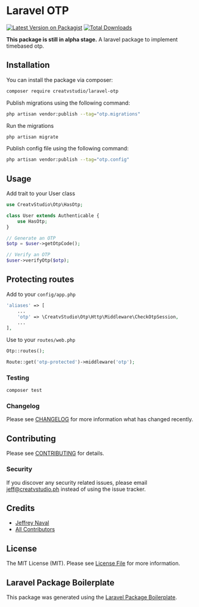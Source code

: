 # Laravel OTP

[![Latest Version on Packagist](https://img.shields.io/packagist/v/creatvstudio/laravel-otp.svg?style=flat-square)](https://packagist.org/packages/creatvstudio/laravel-otp)
[![Total Downloads](https://img.shields.io/packagist/dt/creatvstudio/laravel-otp.svg?style=flat-square)](https://packagist.org/packages/creatvstudio/laravel-otp)

<!-- [![Build Status](https://img.shields.io/travis/creatvstudio/laravel-otp/master.svg?style=flat-square)](https://travis-ci.org/creatvstudio/laravel-otp)
[![Quality Score](https://img.shields.io/scrutinizer/g/creatvstudio/laravel-otp.svg?style=flat-square)](https://scrutinizer-ci.com/g/creatvstudio/laravel-otp)
[![Total Downloads](https://img.shields.io/packagist/dt/creatvstudio/laravel-otp.svg?style=flat-square)](https://packagist.org/packages/creatvstudio/laravel-otp) -->

**This package is still in alpha stage.** A laravel package to implement timebased otp.

## Installation

You can install the package via composer:

``` bash
composer require creatvstudio/laravel-otp
```

Publish migrations using the following command:

``` bash
php artisan vendor:publish --tag="otp.migrations"
```

Run the migrations

``` bash
php artisan migrate
```

Publish config file using the following command:

``` bash
php artisan vendor:publish --tag="otp.config"
```

## Usage

Add trait to your User class

```php
use CreatvStudio\Otp\HasOtp;

class User extends Authenticable {
    use HasOtp;
}

// Generate an OTP
$otp = $user->getOtpCode();

// Verify an OTP
$user->verifyOtp($otp);
```

## Protecting routes

Add to your `config/app.php`

```php
'aliases' => [
    ...
    'otp' => \CreatvStudio\Otp\Http\Middleware\CheckOtpSession,
    ...
],
```

Use to your `routes/web.php`

```php
Otp::routes();

Route::get('otp-protected')->middleware('otp');
```

### Testing

``` bash
composer test
```

### Changelog

Please see [CHANGELOG](CHANGELOG.md) for more information what has changed recently.

## Contributing

Please see [CONTRIBUTING](CONTRIBUTING.md) for details.

### Security

If you discover any security related issues, please email jeff@creatvstudio.ph instead of using the issue tracker.

## Credits

- [Jeffrey Naval](https://github.com/creatvstudio)
- [All Contributors](../../contributors)

## License

The MIT License (MIT). Please see [License File](LICENSE.md) for more information.

## Laravel Package Boilerplate

This package was generated using the [Laravel Package Boilerplate](https://laravelpackageboilerplate.com).